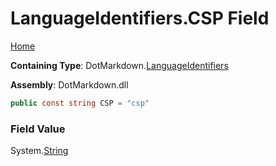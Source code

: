 <a name="_top"></a>

# LanguageIdentifiers\.CSP Field

[Home](../../../README.md#_top)

**Containing Type**: DotMarkdown\.[LanguageIdentifiers](../README.md#_top)

**Assembly**: DotMarkdown\.dll

```csharp
public const string CSP = "csp"
```

### Field Value

System\.[String](https://docs.microsoft.com/en-us/dotnet/api/system.string)